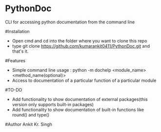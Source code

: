 # PythonDoc
CLI for accessing python documentation from the command line

#Installation
- Open cmd and cd into the folder where you want to clone this repo
- type git clone https://github.com/kumarankit0411/PythonDoc.git and that's it.

#Features
- Simple command line usage : python -m dochelp <module_name> <method_name(optional)>
- Access to documentation of a particular function of a particular module

#TO-DO
- Add functionality to show documentation of external packages(this version only supports built-in packages)
- Add functionality to show documentation of built-in functions like round() and type()

#Author
Ankit Kr. Singh
